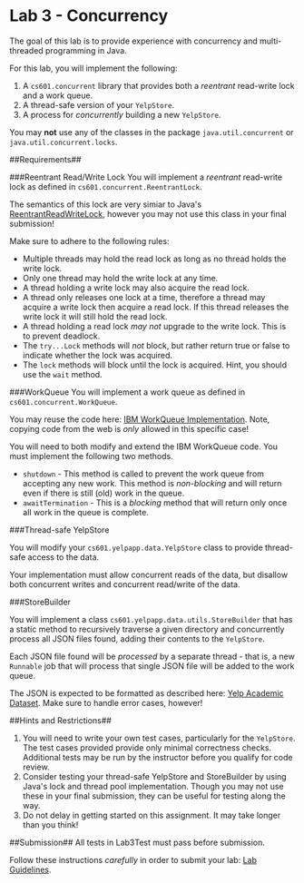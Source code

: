 Lab 3 - Concurrency
==========================

The goal of this lab is to provide experience with concurrency and multi-threaded programming in Java.

For this lab, you will implement the following:

1. A `cs601.concurrent` library that provides both a *reentrant* read-write lock and a work queue.
2. A thread-safe version of your `YelpStore`.
3. A process for *concurrently* building a new `YelpStore`.

You may **not** use any of the classes in the package `java.util.concurrent` or `java.util.concurrent.locks`.

##Requirements##

###Reentrant Read/Write Lock
You will implement a *reentrant* read-write lock as defined in `cs601.concurrent.ReentrantLock`.

The semantics of this lock are very simiar to Java's [ReentrantReadWriteLock](http://docs.oracle.com/javase/8/docs/api/java/util/concurrent/locks/ReentrantReadWriteLock.html), however you may not use this class in your final submission!

Make sure to adhere to the following rules:

- Multiple threads may hold the read lock as long as no thread holds the write lock.
- Only one thread may hold the write lock at any time.
- A thread holding a write lock may also acquire the read lock. 
- A thread only releases one lock at a time, therefore a thread may acquire a write lock then acquire a read lock. If this thread releases the write lock it will still hold the read lock.
- A thread holding a read lock *may not* upgrade to the write lock. This is to prevent deadlock.
- The `try...Lock` methods will *not* block, but rather return true or false to indicate whether the lock was acquired.
- The `lock` methods will block until the lock is acquired. Hint, you should use the `wait` method.

###WorkQueue
You will implement a work queue as defined in `cs601.concurrent.WorkQueue`.

You may reuse the code here: [IBM WorkQueue Implementation](http://www.ibm.com/developerworks/library/j-jtp0730/). Note, copying code from the web is *only* allowed in this specific case!

You will need to both modify and extend the IBM WorkQueue code. You must implement the following two methods.

- `shutdown` - This method is called to prevent the work queue from accepting any new work. This method is *non-blocking* and will return even if there is still (old) work in the queue.
- `awaitTermination` - This is a *blocking* method that will return only once all work in the queue is complete.

###Thread-safe YelpStore

You will modify your `cs601.yelpapp.data.YelpStore` class to provide thread-safe access to the data.

Your implementation must allow concurrent reads of the data, but disallow both concurrent writes and concurrent read/write of the data.

###StoreBuilder

You will implement a class `cs601.yelpapp.data.utils.StoreBuilder` that has a static method to recursively traverse a given directory and concurrently process all JSON files found, adding their contents to the `YelpStore`.

Each JSON file found will be *processed* by a separate thread - that is, a new `Runnable` job that will process that single JSON file will be added to the work queue.

The JSON is expected to be formatted as described here: [Yelp Academic Dataset](https://www.yelp.com/academic_dataset). Make sure to handle error cases, however!

##Hints and Restrictions##
1. You will need to write your own test cases, particularly for the `YelpStore`. The test cases provided provide only minimal correctness checks. Additional tests may be run by the instructor before you qualify for code review. 
2. Consider testing your thread-safe YelpStore and StoreBuilder by using Java's lock and thread pool implementation. Though you  may not use these in your final submission, they can be useful for testing along the way.
3. Do not delay in getting started on this assignment. It may take longer than you think!

##Submission##
All tests in Lab3Test must pass before submission.

Follow these instructions *carefully* in order to submit your lab: [Lab Guidelines](https://github.com/CS601-F15/lectures/blob/master/Notes/labguidelines.md).